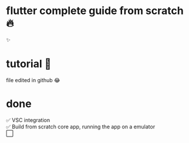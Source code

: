 # flutter complete guide from scratch 🔥
✨  
# tutorial 🤣
file edited in github 😂  
# done
✅ VSC integration  
✅ Build from scratch core app, running the app on a emulator  
⬜️ 
